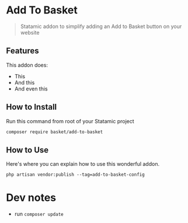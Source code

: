 # Add To Basket

> Statamic addon to simplify adding an Add to Basket button on your website

## Features

This addon does:

- This
- And this
- And even this

## How to Install

Run this command from root of your Statamic project

``` bash
composer require basket/add-to-basket
```

## How to Use

Here's where you can explain how to use this wonderful addon.

`php artisan vendor:publish --tag=add-to-basket-config`


# Dev notes

- run `composer update`